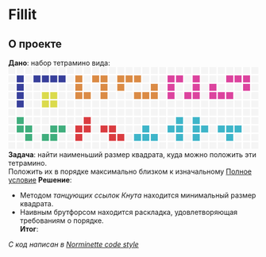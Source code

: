 # Fillit

## О проекте

**Дано**: набор тетрамино вида:  
![tetras](https://raw.githubusercontent.com/liftchampion/fillit/master/imgs/tetras.png)
**Задача**: найти наименьший размер квадрата, куда можно положить эти тетрамино.  
Положить их в порядке максимально близком к изначальному
[Полное условие]()
**Решение**:
+ Методом *танцующих ссылок Кнута* находится минимальный размер квадрата.  
+ Наивным брутфорсом находится раскладка, удовлетворяющая требованиям о порядке.  
**Итог**:

*C код написан в [Norminette code style](https://github.com/liftchampion/Norminette)*
